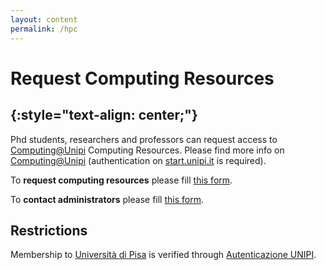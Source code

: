```yaml
---
layout: content
permalink: /hpc
---
```

# **Request Computing Resources**
{:style="text-align: center;"}
---
Phd students, researchers and professors can request access to [Computing@Unipi](https://start.unipi.it/computing) Computing Resources.
Please find more info on [Computing@Unipi](https://start.unipi.it/computing) (authentication on [start.unipi.it](https://start.unipi.it) is required).


To **request computing resources** please fill [this form](https://forms.office.com/Pages/ResponsePage.aspx?id=MWtFxyCi9Ue-Ukc4KGcKoVkYUXAKGZRAiclN1st5aFpUNDBVUlRUUEtQMDVORTdNU0ZTN05GUzBDSi4u).

To **contact administrators** please fill [this form](https://forms.office.com/Pages/ResponsePage.aspx?id=MWtFxyCi9Ue-Ukc4KGcKoVkYUXAKGZRAiclN1st5aFpURUFSS083TTIzMFMzQkpKT0lORDlIMTdMRS4u).

## **Restrictions**  
Membership to [Università di Pisa](http://www.unipi.it) is verified through [Autenticazione UNIPI](https://autenticazione.unipi.it).
